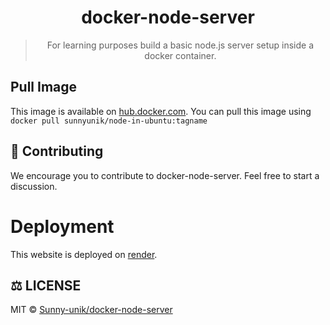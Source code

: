 <div align="center">

# docker-node-server

> For learning purposes build a basic node.js server setup inside a docker container.

</div>

## Pull Image

This image is available on [hub.docker.com](https://hub.docker.com). You can pull this image using `docker pull sunnyunik/node-in-ubuntu:tagname`

## 🤝 Contributing

We encourage you to contribute to docker-node-server. Feel free to start a discussion.

# Deployment

This website is deployed on [render](https://render.com).

## ⚖️ LICENSE

MIT © [Sunny-unik/docker-node-server](LICENSE)

